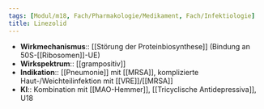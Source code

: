 ```yaml
---
tags: [Modul/m18, Fach/Pharmakologie/Medikament, Fach/Infektiologie]
title: Linezolid
---
```

- **Wirkmechanismus**:: [[Störung der Proteinbiosynthese]] (Bindung an 50S-[[Ribosomen]]-UE)
- **Wirkspektrum**:: [[grampositiv]]
- **Indikation**:: [[Pneumonie]] mit [[MRSA]], komplizierte Haut-/Weichteilinfektion mit [[VRE]]/[[MRSA]]
- **KI**:: Kombination mit [[MAO-Hemmer]], [[Tricyclische Antidepressiva]], U18